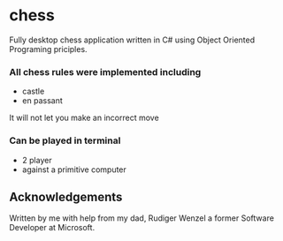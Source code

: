 # chess

Fully desktop chess application written in C# using Object Oriented Programing priciples. 

### All chess rules were implemented including
- castle
- en passant

It will not let you make an incorrect move

### Can be played in terminal
- 2 player
- against a primitive computer

## Acknowledgements

Written by me with help from my dad, Rudiger Wenzel a former Software Developer at Microsoft.
